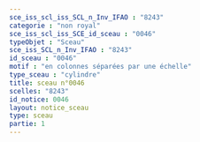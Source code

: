 ```yaml
---
sce_iss_scl_iss_SCL_n_Inv_IFAO : "8243"
categorie : "non royal"
sce_iss_scl_iss_SCE_id_sceau : "0046"
typeObjet : "Sceau"
sce_iss_SCL_n_Inv_IFAO : "8243"
id_sceau : "0046"
motif : "en colonnes séparées par une échelle"
type_sceau : "cylindre"
title: sceau n°0046
scelles: "8243"
id_notice: 0046
layout: notice_sceau
type: sceau
partie: 1
---
```


